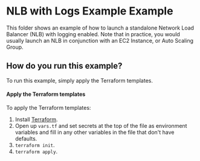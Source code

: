 # NLB with Logs Example Example

This folder shows an example of how to launch a standalone Network Load Balancer (NLB) with logging enabled. Note that in practice, you
would usually launch an NLB in conjunction with an EC2 Instance, or Auto Scaling Group.

## How do you run this example?

To run this example, simply apply the Terraform templates.

#### Apply the Terraform templates

To apply the Terraform templates:

1. Install [Terraform](https://www.terraform.io/).
1. Open up `vars.tf` and set secrets at the top of the file as environment variables and fill in any other variables in
   the file that don't have defaults.
1. `terraform init`.
1. `terraform apply`.